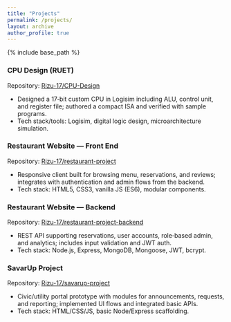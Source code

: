 ```yaml
---
title: "Projects"
permalink: /projects/
layout: archive
author_profile: true
---
```


{% include base_path %}

### CPU Design (RUET)  
Repository: [Rizu-17/CPU-Design](https://github.com/Rizu-17/CPU-Design)

- Designed a 17‑bit custom CPU in Logisim including ALU, control unit, and register file; authored a compact ISA and verified with sample programs.
- Tech stack/tools: Logisim, digital logic design, microarchitecture simulation.

### Restaurant Website — Front End  
Repository: [Rizu-17/restaurant-project](https://github.com/Rizu-17/restaurant-project)

- Responsive client built for browsing menu, reservations, and reviews; integrates with authentication and admin flows from the backend.
- Tech stack: HTML5, CSS3, vanilla JS (ES6), modular components.

### Restaurant Website — Backend  
Repository: [Rizu-17/restaurant-project-backend](https://github.com/Rizu-17/restaurant-project-backend)

- REST API supporting reservations, user accounts, role‑based admin, and analytics; includes input validation and JWT auth.
- Tech stack: Node.js, Express, MongoDB, Mongoose, JWT, bcrypt.

### SavarUp Project  
Repository: [Rizu-17/savarup-project](https://github.com/Rizu-17/savarup-project)

- Civic/utility portal prototype with modules for announcements, requests, and reporting; implemented UI flows and integrated basic APIs.
- Tech stack: HTML/CSS/JS, basic Node/Express scaffolding.
